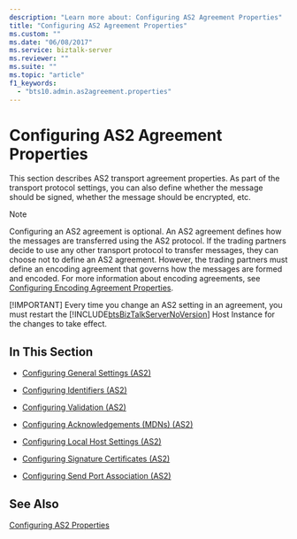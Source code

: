 ```yaml
---
description: "Learn more about: Configuring AS2 Agreement Properties"
title: "Configuring AS2 Agreement Properties"
ms.custom: ""
ms.date: "06/08/2017"
ms.service: biztalk-server
ms.reviewer: ""
ms.suite: ""
ms.topic: "article"
f1_keywords: 
  - "bts10.admin.as2agreement.properties"
---
```

# Configuring AS2 Agreement Properties
This section describes AS2 transport agreement properties. As part of the transport protocol settings, you can also define whether the message should be signed, whether the message should be encrypted, etc.  
  
> [!NOTE]
>  Configuring an AS2 agreement is optional. An AS2 agreement defines how the messages are transferred using the AS2 protocol. If the trading partners decide to use any other transport protocol to transfer messages, they can choose not to define an AS2 agreement. However, the trading partners must define an encoding agreement that governs how the messages are formed and encoded. For more information about encoding agreements, see [Configuring Encoding Agreement Properties](../core/configuring-encoding-agreement-properties.md).  
> 
> [!IMPORTANT]
>  Every time you change an AS2 setting in an agreement, you must restart the [!INCLUDE[btsBizTalkServerNoVersion](../includes/btsbiztalkservernoversion-md.md)] Host Instance for the changes to take effect.  
  
## In This Section  
  
-   [Configuring General Settings (AS2)](../core/configuring-general-settings-as2.md)  
  
-   [Configuring Identifiers (AS2)](../core/configuring-identifiers-as2.md)  
  
-   [Configuring Validation (AS2)](../core/configuring-validation-as2.md)  
  
-   [Configuring Acknowledgements (MDNs) (AS2)](../core/configuring-acknowledgements-mdns-as2.md)  
  
-   [Configuring Local Host Settings (AS2)](../core/configuring-local-host-settings-as2.md)  
  
-   [Configuring Signature Certificates (AS2)](../core/configuring-signature-certificates-as2.md)  
  
-   [Configuring Send Port Association (AS2)](../core/configuring-send-port-association-as2.md)  
  
## See Also  
 [Configuring AS2 Properties](../core/configuring-as2-properties.md)
